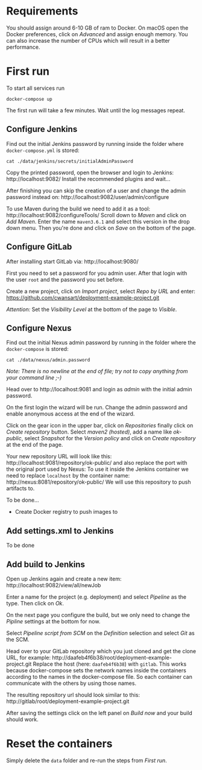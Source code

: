 # Requirements

You should assign around 6-10 GB of ram to Docker. On macOS open the Docker preferences, click on _Advanced_ and assign enough memory. You can also increase the number of CPUs which will result in a better performance.

# First run

To start all services run 

```
docker-compose up
```

The first run will take a few minutes. Wait until the log messages repeat.

## Configure Jenkins

Find out the initial Jenkins password by running inside the folder where `docker-compose.yml` is stored:

```
cat ./data/jenkins/secrets/initialAdminPassword
```

Copy the printed password, open the browser and login to Jenkins: http://localhost:9082/
Install the recommended plugins and wait...

After finishing you can skip the creation of a user and change the admin password instead on: http://localhost:9082/user/admin/configure

To use Maven during the build we need to add it as a tool: http://localhost:9082/configureTools/
Scroll down to _Maven_ and click on _Add Maven_. Enter the name `maven3.6.1` and select this version in the drop down menu. Then you're done and click on _Save_ on the bottom of the page.

## Configure GitLab

After installing start GitLab via: http://localhost:9080/

First you need to set a password for you admin user. After that login with the user `root` and the password you set before.

Create a new project, click on _Import project_, select _Repo by URL_ and enter: https://github.com/cwansart/deployment-example-project.git

*Attention:* Set the _Visibility Level_ at the bottom of the page to _Visible_.

## Configure Nexus

Find out the initial Nexus admin password by running in the folder where the `docker-compose` is stored:

```
cat ./data/nexus/admin.password
```
_Note: There is no newline at the end of file; try not to copy anything from your command line ;-)_

Head over to http://localhost:9081 and login as _admin_ with the initial admin password.

On the first login the wizard will be run. Change the admin password and enable anonymous access at the end of the wizard.

Click on the gear icon in the upper bar, click on _Repositories_ finally click on _Create repository_ button. Select _maven2 (hosted)_, add a name like _ok-public_, select _Snapshot_ for the _Version policy_ and click on _Create repository_ at the end of the page.

Your new repository URL will look like this: http://localhost:9081/repository/ok-public/ and also replace the port with the original port used by Nexus:
To use it inside the Jenkins container we need to replace `localhost` by the container name: http://nexus:8081/repository/ok-public/
We will use this repository to push artifacts to.

To be done...

 * Create Docker registry to push images to

## Add settings.xml to Jenkins

To be done

## Add build to Jenkins

Open up Jenkins again and create a new item: http://localhost:9082/view/all/newJob

Enter a name for the project (e.g. deployment) and select _Pipeline_ as the type. Then click on _Ok_.

On the next page you configure the build, but we only need to change the _Pipline_ settings at the bottom for now.

Select _Pipeline script from SCM_ on the _Definition_ selection and select _Git_ as the SCM.

Head over to your GitLab repository which you just cloned and get the clone URL, for example: http://daafeb4f6b38/root/deployment-example-project.git
Replace the host (here: `daafeb4f6b38`) with `gitlab`. This works because docker-compose sets the network names inside the containers according to the names in the docker-compose file. So each container can communicate with the others by using those names.

The resulting repository url should look similar to this: http://gitlab/root/deployment-example-project.git

After saving the settings click on the left panel on _Build now_ and your build should work.

# Reset the containers

Simply delete the `data` folder and re-run the steps from _First run_.